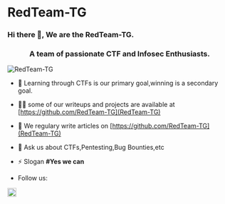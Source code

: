 # RedTeam-TG
### Hi there 👋, We are the RedTeam-TG.

<!--
**RedTeam-TG/RedTeam-TG** is a ✨ _special_ ✨ repository because its `README.md` (this file) appears on your GitHub profile.-->

<h3 align="center">A team of passionate CTF and Infosec Enthusiasts.</h3>
<p align="left"> <img src="https://komarev.com/ghpvc/?username=RedTeam-TG" alt="RedTeam-TG" /> </p>

- 🔭 Learning through CTFs is our primary goal,winning is a secondary goal.

- 👨‍💻 some of our writeups and projects are available at [https://github.com/RedTeam-TG](RedTeam-TG)

- 📝 We regulary write articles on [https://github.com/RedTeam-TG](RedTeam-TG)

- 💬 Ask us about CTFs,Pentesting,Bug Bounties,etc

- ⚡ Slogan **#Yes we can**

- Follow us:

<p align="center">

<a href="https://twitter.com/RedTeam-TG" target="blank"><img align="center" src="https://cdn.jsdelivr.net/npm/simple-icons@3.0.1/icons/twitter.svg" alt="RedTeam-TG" height="20" width="20" /></a>

</p>
